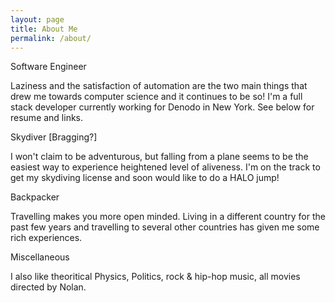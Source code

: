 ```yaml
---
layout: page
title: About Me
permalink: /about/
---
```


Software Engineer

Laziness and the satisfaction of automation are the two main things that drew me towards computer science and it continues to be so! I'm a full stack developer currently working for Denodo in New York. See below for resume and links.

Skydiver [Bragging?]

I won't claim to be adventurous, but falling from a plane seems to be the easiest way to experience heightened level of aliveness. I'm on the track to get my skydiving license and soon would like to do a HALO jump!

Backpacker

Travelling makes you more open minded. Living in a different country for the past few years and travelling to several other countries has given me some rich experiences.

Miscellaneous

I also like theoritical Physics, Politics, rock & hip-hop music, all movies directed by Nolan.
